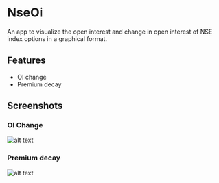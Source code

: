 
# NseOi
An app to visualize the open interest and change in open interest of NSE index options in a graphical format.


## Features
 - OI change
 - Premium decay


## Screenshots
### OI Change
![alt text](https://github.com/rushi-t/NseOi/blob/master/screenshots/oi-change.png?raw=true)
### Premium decay
![alt text](https://github.com/rushi-t/NseOi/blob/master/screenshots/preminum-decay.png?raw=true)
